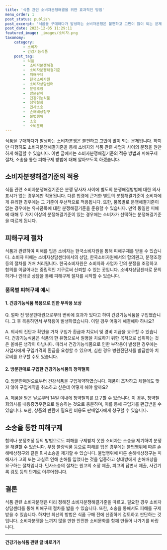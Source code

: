 ```yaml
---
title: '식품 관련 소비자분쟁해결을 위한 효과적인 방법'
menu_order: 1
post_status: publish
post_excerpt: '식품을 구매하다가 발생하는 소비자분쟁은 불편하고 고민이 많이 되는 문제입니다. 하지만 다행히도 소비자분쟁해결기준을 통해 소비자와 식품 관련 사업자 사이의 분쟁을 원만하게 해결할 수 있습니다. 이번 글에서는 소비자분쟁해결기준의 적용 방법과 피해구제 절차, 소송을 통한 피해구제 방법에 대해 알아보도록 하겠습니다.'
post_date: 2023-12-05 11:29:11
featured_image: _images/소비자.png
taxonomy:
    category:
        - 소비자
        - 건강기능식품
    post_tag:
        - 식품
        -  소비자분쟁해결
        -  소비자분쟁해결기준
        -  피해구제
        -  한국소비자원
        -  소비자상담센터
        -  분쟁조정
        -  방문판매
        -  건강기능식품
        -  청약철회
        -  민사소송
        -  손해배상청구
        -  불법행위
        -  소송
        -  소비문화
---
```



식품을 구매하다가 발생하는 소비자분쟁은 불편하고 고민이 많이 되는 문제입니다. 하지만 다행히도 소비자분쟁해결기준을 통해 소비자와 식품 관련 사업자 사이의 분쟁을 원만하게 해결할 수 있습니다. 이번 글에서는 소비자분쟁해결기준의 적용 방법과 피해구제 절차, 소송을 통한 피해구제 방법에 대해 알아보도록 하겠습니다.

## 소비자분쟁해결기준의 적용

식품 관련 소비자분쟁해결기준은 분쟁 당사자 사이에 별도의 분쟁해결방법에 대한 의사표시가 없는 경우에만 적용됩니다. 다른 법령에 근거한 별도의 분쟁해결기준이 소비자에게 유리한 경우에는 그 기준이 우선적으로 적용됩니다. 또한, 품목별로 분쟁해결기준이 없는 경우에는 유사품목에 대한 분쟁해결기준을 준용할 수 있습니다. 만약 동일한 피해에 대해 두 가지 이상의 분쟁해결기준이 있는 경우에는 소비자가 선택하는 분쟁해결기준을 따르게 됩니다.

## 피해구제 절차

식품과 관련하여 피해를 입은 소비자는 한국소비자원을 통해 피해구제를 받을 수 있습니다. 소비자 피해는 소비자상담센터에서의 상담, 한국소비자원에서의 합의권고, 분쟁조정 등의 절차를 거쳐 처리됩니다. 한국소비자원은 소비자와 사업자 간의 분쟁을 조정하고 합의를 이끌어내는 중립적인 기구로써 신뢰할 수 있는 곳입니다. 소비자상담센터로 문의하거나 인터넷 상담을 통해 피해구제 절차를 시작할 수 있습니다.

### 품목별 피해구제 예시

#### 1. 건강기능식품 복용으로 인한 부작용 보상

Q. 얼마 전 방문판매원으로부터 변비에 효과가 있다고 하여 건강기능식품을 구입했습니다. 그 후 복용하면서 부작용이 발생하였습니다. 이럴 경우 어떻게 해결해야 하나요?

A. 의사의 진단과 확인을 거쳐 구입가 환급과 치료비 및 경비 지급을 요구할 수 있습니다. 건강기능식품은 식품의 한 유형으로서 질병을 치료하기 위한 목적으로 섭취하는 것은 올바른 생각이 아닙니다. 따라서 건강기능식품으로 인한 부작용이 발생한 경우에는 사업자에게 구입가격의 환급을 요청할 수 있으며, 심한 경우 병원진단서를 발급받아 치료비를 요구할 수도 있습니다.

#### 2. 방문판매로 구입한 건강기능식품의 청약철회

Q. 방문판매원으로부터 건강식품을 구입계약하였습니다. 제품이 조작하고 체질에도 맞지 않아 구입계약을 취소하고 싶은데 어떻게 해야 할까요?

A. 제품을 받은 날로부터 14일 이내에 청약철회를 요구할 수 있습니다. 이 경우, 청약철회의사를 내용증명우편으로 발송하는 것으로 충분하며, 이를 통해 구입가를 환급받을 수 있습니다. 또한, 상품의 반환에 필요한 비용도 판매업자에게 청구할 수 있습니다.

## 소송을 통한 피해구제

합의나 분쟁조정 등의 방법으로도 피해를 구제받지 못한 소비자는 소송을 제기하여 분쟁을 해결할 수 있습니다. 부정·불량식품 등으로 피해를 입은 경우에는 불법행위에 따른 손해배상청구와 같은 민사소송을 제기할 수 있습니다. 불법행위에 따른 손해배상청구는 피해자가 고의 또는 과실로 인해 손해를 입었다는 것을 입증하고 상대방에게 손해배상을 요구하는 절차입니다. 민사소송의 절차는 원고의 소장 제출, 피고의 답변서 제출, 사건기록 검토 등의 단계로 이루어집니다.

## 결론

식품 관련 소비자분쟁은 미리 정해진 소비자분쟁해결기준을 따르고, 필요한 경우 소비자상담센터를 통해 피해구제 절차를 밟을 수 있습니다. 또한, 소송을 통해서도 피해를 구제받을 수 있습니다. 하지만 최선의 방법은 식품 구매 전에 신중하게 검토하고 판단하는 것입니다. 소비자분쟁을 느끼지 않을 만한 안전한 소비문화를 함께 만들어 나가기를 바랍니다.
<!-- wp:separator -->
<hr class="wp-block-separator has-alpha-channel-opacity"/>
<!-- /wp:separator -->

<!-- wp:group {"backgroundColor":"base","layout":{"type":"constrained"}} -->
<div class="wp-block-group has-base-background-color has-background"><!-- wp:paragraph {"align":"center","fontSize":"medium"} -->
<p class="has-text-align-center has-large-font-size"><strong>건강기능식품 관련 글 바로가기</strong></p>
<!-- /wp:paragraph -->


<!-- wp:latest-posts
{"categories":[{"id":30847,"count":19,"description":"","link":"https://uknowlaw.com/category/%ea%b1%b4%ea%b0%95%ea%b8%b0%eb%8a%a5%ec%8b%9d%ed%92%88/","name":"건강기능식품","slug":"건강기능식품","taxonomy":"category","parent":0,"meta":[],"_links":{"self":[{"href":"https://uknowlaw.com/wp-json/wp/v2/categories/30847"}],"collection":[{"href":"https://uknowlaw.com/wp-json/wp/v2/categories"}],"about":[{"href":"https://uknowlaw.com/wp-json/wp/v2/taxonomies/category"}],"wp:post_type":[{"href":"https://uknowlaw.com/wp-json/wp/v2/posts?categories=30847"}],"curies":[{"name":"wp","href":"https://api.w.org/{rel}","templated":true}]}}],"postsToShow":100,"excerptLength":28,"postLayout":"grid","columns":2,"featuredImageAlign":"left","featuredImageSizeSlug":"large","fontSize":"small"} /--></div>
<!-- /wp:group -->